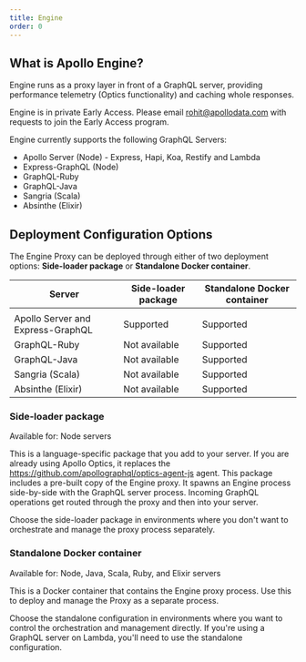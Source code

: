 ```yaml
---
title: Engine
order: 0
---
```


## What is Apollo Engine?

Engine runs as a proxy layer in front of a GraphQL server, providing performance telemetry (Optics functionality) and caching whole responses.

Engine is in private Early Access. Please email rohit@apollodata.com with requests to join the Early Access program.

Engine currently supports the following GraphQL Servers:

- Apollo Server (Node) - Express, Hapi, Koa, Restify and Lambda
- Express-GraphQL (Node)
- GraphQL-Ruby
- GraphQL-Java
- Sangria (Scala)
- Absinthe (Elixir)

## Deployment Configuration Options

The Engine Proxy can be deployed through either of two deployment options: **Side-loader package** or **Standalone Docker container**.

| Server | Side-loader package | Standalone Docker container |
| ------ | ------------------- | --------------------------- |
| | | |
| Apollo Server and Express-GraphQL | Supported | Supported | 
| GraphQL-Ruby | Not available | Supported |
| GraphQL-Java | Not available | Supported |
| Sangria (Scala) | Not available | Supported | 
| Absinthe (Elixir) | Not available | Supported | 

### Side-loader package

Available for: Node servers

This is a language-specific package that you add to your server. If you are already using Apollo Optics, it replaces the https://github.com/apollographql/optics-agent-js agent. This package includes a pre-built copy of the Engine proxy. It spawns an Engine process side-by-side with the GraphQL server process. Incoming GraphQL operations get routed through the proxy and then into your server.

Choose the side-loader package in environments where you don't want to orchestrate and manage the proxy process separately.

### Standalone Docker container

Available for: Node, Java, Scala, Ruby, and Elixir servers

This is a Docker container that contains the Engine proxy process. Use this to deploy and manage the Proxy as a separate process.

Choose the standalone configuration in environments where you want to control the orchestration and management directly. If you're using a GraphQL server on Lambda, you'll need to use the standalone configuration.
